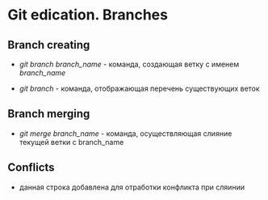 # Git edication. Branches

## Branch creating

* *git branch branch_name* - команда, создающая ветку с именем *branch_name*

* *git branch* - команда, отображающая перечень существующих веток

## Branch merging

* *git merge branch_name* - команда, осуществляющая слияние текущей ветки с branch_name

## Conflicts

* данная строка добавлена для отработки конфликта при сляинии